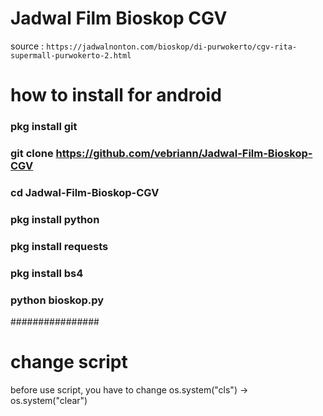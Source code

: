 # Jadwal Film Bioskop CGV
 source :
 ``` https://jadwalnonton.com/bioskop/di-purwokerto/cgv-rita-supermall-purwokerto-2.html ```
 
 # how to install for android #
 ### pkg install git
 ### git clone https://github.com/vebriann/Jadwal-Film-Bioskop-CGV
 ### cd Jadwal-Film-Bioskop-CGV
 ### pkg install python
 ### pkg install requests
 ### pkg install bs4
 ### python bioskop.py
 
 ################
 # change script #
 before use script, you have to change os.system("cls") -> os.system("clear")
 
